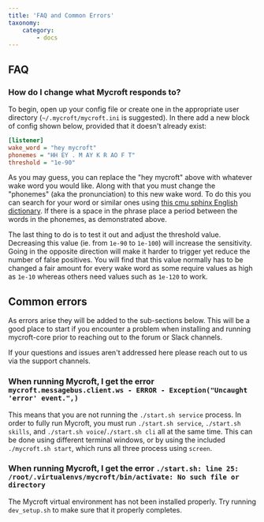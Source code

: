 ```yaml
---
title: 'FAQ and Common Errors'
taxonomy:
    category:
        - docs
---
```

## FAQ

### How do I change what Mycroft responds to?

To begin, open up your config file or create one in the appropriate user directory (`~/.mycroft/mycroft.ini` is suggested). In there add a new block of config shown below, provided that it doesn't already exist:

```ini
[listener]
wake_word = "hey mycroft"
phonemes = "HH EY . M AY K R AO F T"
threshold = "1e-90"
```

As you may guess, you can replace the "hey mycroft" above with whatever wake word you would like. Along with that you must change the "phonemes" (aka the pronunciation) to this new wake word. To do this you can search for your word or similar ones using [this cmu sphinx English dictionary][cmudict]. If there is a space in the phrase place a period between the words in the phonemes, as demonstrated above.

The last thing to do is to test it out and adjust the threshold value. Decreasing this value (ie. from `1e-90` to `1e-100`) will increase the sensitivity. Going in the opposite direction will make it harder to trigger yet reduce the number of false positives. You will find that this value normally has to be changed a fair amount for every wake word as some require values as high as `1e-10` whereas others need values such as `1e-120` to work.

[cmudict]:http://www.speech.cs.cmu.edu/cgi-bin/cmudict

## Common errors
As errors arise they will be added to the sub-sections below. This will be a good place to start if you encounter a problem when installing and running mycroft-core prior to reaching out to the forum or Slack channels. 

If your questions and issues aren't addressed here please reach out to us via the support channels.

### When running Mycroft, I get the error `mycroft.messagebus.client.ws - ERROR - Exception("Uncaught 'error' event.",)`

This means that you are not running the `./start.sh service` process. In order to fully run Mycroft, you must run `./start.sh service`, `./start.sh skills`, and `./start.sh voice`/`./start.sh cli` all at the same time. This can be done using different terminal windows, or by using the included `./mycroft.sh start`, which runs all three process using `screen`.

### When running Mycroft, I get the error `./start.sh: line 25: /root/.virtualenvs/mycroft/bin/activate: No such file or directory`

The Mycroft virtual environment has not been installed properly. Try running `dev_setup.sh` to make sure that it properly completes.

